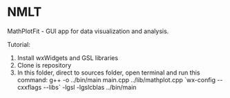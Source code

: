 # NMLT
MathPlotFit - GUI app for data visualization and analysis.

Tutorial:
1. Install wxWidgets and GSL libraries
2. Clone is repository
3. In this folder, direct to sources folder, open terminal and run this command:
g++ -o ../bin/main main.cpp ../lib/mathplot.cpp \`wx-config --cxxflags --libs\` -lgsl -lgslcblas
../bin/main
